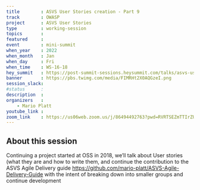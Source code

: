 ```yaml
---
title        : ASVS User Stories creation - Part 9
track        : OWASP
project      : ASVS User Stories
type         : working-session
topics       :
featured     :
event        : mini-summit
when_year    : 2022
when_month   : Jan
when_day     : Fri
when_time    : WS-16-18
hey_summit   : https://post-summit-sessions.heysummit.com/talks/asvs-user-stories-creation-part-9/
banner       : https://pbs.twimg.com/media/FIMRHt2X0AQGzeI.png
session_slack:
#status      : 
description  :
organizers   :
    - Mario Platt
youtube_link : 
zoom_link    : https://us06web.zoom.us/j/86494492763?pwd=RVRTSEZmTTIrZUdwbmNVYW1jaEU5dz09
---
```


## About this session
Continuing a project started at OSS in 2018, we’ll talk about User stories (what they are and how to write them, and continue the contribution to the ASVS Agile Delivery
guide https://github.com/mario-platt/ASVS-Agile-Delivery-Guide with the intent of breaking down into smaller groups and continue development
